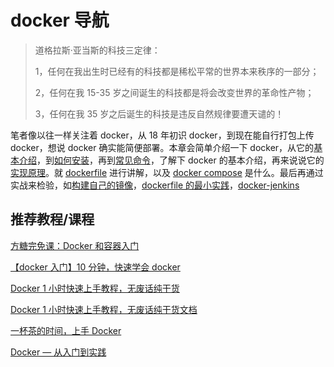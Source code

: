 # docker 导航

> 道格拉斯·亚当斯的科技三定律：
>
> 1，任何在我出生时已经有的科技都是稀松平常的世界本来秩序的一部分；
>
> 2，任何在我 15-35 岁之间诞生的科技都是将会改变世界的革命性产物；
>
> 3，任何在我 35 岁之后诞生的科技是违反自然规律要遭天谴的！

笔者像以往一样关注着 docker，从 18 年初识 docker，到现在能自行打包上传 docker，想说 docker 确实能简便部署。本章会简单介绍一下 docker，从它的[基本介绍](./docker基本介绍.md)，到[如何安装](如何安装docker.md)，再到[常见命令](./docker常见命令.md)，了解下 docker 的基本介绍，再来说说它的[实现原理](./docker的原理.md)。就 [dockerfile](./dockerfile指令.md) 进行讲解，以及 [docker compose](./docker-compose.md) 是什么。最后再通过实战来检验，如[构建自己的镜像](./实战：构建自己的镜像.md)，[dockerfile 的最小实践](./实战：dockerfile最小实践.md)，[docker-jenkins](./实战：docker-jenkins.md)

## 推荐教程/课程

[方糖完免课：Docker 和容器入门](https://mian.ftqq.com/course/detail/23)

[【docker 入门】10 分钟，快速学会 docker](https://www.bilibili.com/video/BV1R4411F7t9)

[Docker 1 小时快速上手教程，无废话纯干货](https://www.bilibili.com/video/BV11L411g7U1?p=1)

[Docker 1 小时快速上手教程，无废话纯干货文档](https://docker.easydoc.net/)

[一杯茶的时间，上手 Docker](https://tuture.co/2020/01/01/442cc8d/)

[Docker — 从入门到实践](https://yeasy.gitbook.io/docker_practice/)
